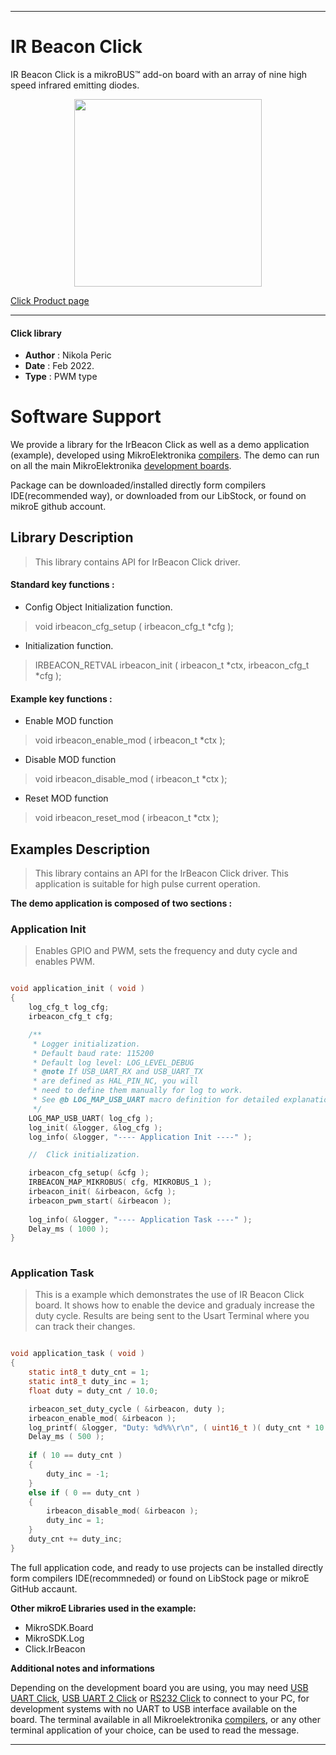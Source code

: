 
---
# IR Beacon Click

IR Beacon Click is a mikroBUS™ add-on board with an array of nine high speed infrared emitting diodes.

<p align="center">
  <img src="https://download.mikroe.com/images/click_for_ide/irbeacon_click.png" height=300px>
</p>

[Click Product page](https://www.mikroe.com/ir-beacon-click)

---


#### Click library 

- **Author**        : Nikola Peric
- **Date**          : Feb 2022.
- **Type**          : PWM type


# Software Support

We provide a library for the IrBeacon Click 
as well as a demo application (example), developed using MikroElektronika 
[compilers](https://shop.mikroe.com/compilers). 
The demo can run on all the main MikroElektronika [development boards](https://shop.mikroe.com/development-boards).

Package can be downloaded/installed directly form compilers IDE(recommended way), or downloaded from our LibStock, or found on mikroE github account. 

## Library Description

> This library contains API for IrBeacon Click driver.

#### Standard key functions :

- Config Object Initialization function.
> void irbeacon_cfg_setup ( irbeacon_cfg_t *cfg ); 
 
- Initialization function.
> IRBEACON_RETVAL irbeacon_init ( irbeacon_t *ctx, irbeacon_cfg_t *cfg );

#### Example key functions :

- Enable MOD function
> void irbeacon_enable_mod ( irbeacon_t *ctx );
 
- Disable MOD function
> void irbeacon_disable_mod ( irbeacon_t *ctx );

- Reset MOD function
> void irbeacon_reset_mod ( irbeacon_t *ctx );

## Examples Description

>  This library contains an API for the IrBeacon Click driver.
>  This application is suitable for high pulse current operation.

**The demo application is composed of two sections :**

### Application Init 

> Enables GPIO and PWM, sets the frequency and duty cycle and enables PWM.

```c

void application_init ( void )
{
    log_cfg_t log_cfg;
    irbeacon_cfg_t cfg;

    /** 
     * Logger initialization.
     * Default baud rate: 115200
     * Default log level: LOG_LEVEL_DEBUG
     * @note If USB_UART_RX and USB_UART_TX 
     * are defined as HAL_PIN_NC, you will 
     * need to define them manually for log to work. 
     * See @b LOG_MAP_USB_UART macro definition for detailed explanation.
     */
    LOG_MAP_USB_UART( log_cfg );
    log_init( &logger, &log_cfg );
    log_info( &logger, "---- Application Init ----" );

    //  Click initialization.

    irbeacon_cfg_setup( &cfg );
    IRBEACON_MAP_MIKROBUS( cfg, MIKROBUS_1 );
    irbeacon_init( &irbeacon, &cfg );
    irbeacon_pwm_start( &irbeacon );
    
    log_info( &logger, "---- Application Task ----" );
    Delay_ms ( 1000 );
}
  
```

### Application Task

>  This is a example which demonstrates the use of IR Beacon Click board.
>  It shows how to enable the device and gradualy increase the duty cycle.
>  Results are being sent to the Usart Terminal where you can track their changes.

```c

void application_task ( void )
{
    static int8_t duty_cnt = 1;
    static int8_t duty_inc = 1;
    float duty = duty_cnt / 10.0;

    irbeacon_set_duty_cycle ( &irbeacon, duty );
    irbeacon_enable_mod( &irbeacon );
    log_printf( &logger, "Duty: %d%%\r\n", ( uint16_t )( duty_cnt * 10 ) );
    Delay_ms ( 500 );
    
    if ( 10 == duty_cnt ) 
    {
        duty_inc = -1;
    }
    else if ( 0 == duty_cnt ) 
    {
        irbeacon_disable_mod( &irbeacon );
        duty_inc = 1;
    }
    duty_cnt += duty_inc;
}

```

The full application code, and ready to use projects can be  installed directly form compilers IDE(recommneded) or found on LibStock page or mikroE GitHub accaunt.

**Other mikroE Libraries used in the example:** 

- MikroSDK.Board
- MikroSDK.Log
- Click.IrBeacon

**Additional notes and informations**

Depending on the development board you are using, you may need 
[USB UART Click](https://shop.mikroe.com/usb-uart-click), 
[USB UART 2 Click](https://shop.mikroe.com/usb-uart-2-click) or 
[RS232 Click](https://shop.mikroe.com/rs232-click) to connect to your PC, for 
development systems with no UART to USB interface available on the board. The 
terminal available in all Mikroelektronika 
[compilers](https://shop.mikroe.com/compilers), or any other terminal application 
of your choice, can be used to read the message.



---
